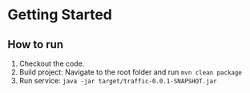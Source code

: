 # Getting Started
## How to run
1. Checkout the code.
2. Build project: Navigate to the root folder and run `mvn clean package`
3. Run service: `java -jar target/traffic-0.0.1-SNAPSHOT.jar`